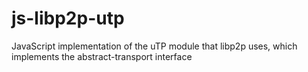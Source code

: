 # js-libp2p-utp
JavaScript implementation of the uTP module that libp2p uses, which implements the abstract-transport interface
